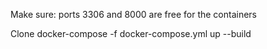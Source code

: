 
Make sure:
ports 3306 and 8000 are free for the containers

Clone
docker-compose -f docker-compose.yml up --build
